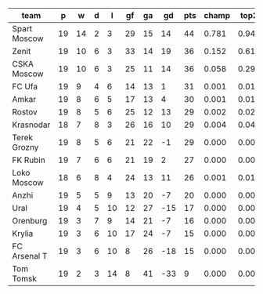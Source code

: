 |     team     | p  | w  | d | l  | gf | ga | gd  | pts | champ | top2  | top3  | top4  |  5-7  | bot4  | bot3  | bot2  |
|--------------|----|----|---|----|----|----|-----|-----|-------|-------|-------|-------|-------|-------|-------|-------|
| Spart Moscow | 19 | 14 | 2 |  3 | 29 | 15 |  14 |  44 | 0.781 | 0.947 | 0.989 | 0.997 | 0.003 | 0.000 | 0.000 | 0.000|
| Zenit        | 19 | 10 | 6 |  3 | 33 | 14 |  19 |  36 | 0.152 | 0.619 | 0.850 | 0.936 | 0.059 | 0.000 | 0.000 | 0.000|
| CSKA Moscow  | 19 | 10 | 6 |  3 | 25 | 11 |  14 |  36 | 0.058 | 0.298 | 0.637 | 0.805 | 0.168 | 0.000 | 0.000 | 0.000|
| FC Ufa       | 19 |  9 | 4 |  6 | 14 | 13 |   1 |  31 | 0.001 | 0.019 | 0.075 | 0.193 | 0.439 | 0.000 | 0.000 | 0.000|
| Amkar        | 19 |  8 | 6 |  5 | 17 | 13 |   4 |  30 | 0.001 | 0.017 | 0.075 | 0.195 | 0.430 | 0.000 | 0.000 | 0.000|
| Rostov       | 19 |  8 | 5 |  6 | 25 | 12 |  13 |  29 | 0.002 | 0.027 | 0.105 | 0.246 | 0.449 | 0.000 | 0.000 | 0.000|
| Krasnodar    | 18 |  7 | 8 |  3 | 26 | 16 |  10 |  29 | 0.004 | 0.047 | 0.147 | 0.308 | 0.432 | 0.000 | 0.000 | 0.000|
| Terek Grozny | 19 |  8 | 5 |  6 | 21 | 22 |  -1 |  29 | 0.000 | 0.007 | 0.035 | 0.097 | 0.369 | 0.001 | 0.000 | 0.000|
| FK Rubin     | 19 |  7 | 6 |  6 | 21 | 19 |   2 |  27 | 0.000 | 0.004 | 0.018 | 0.056 | 0.263 | 0.004 | 0.001 | 0.000|
| Loko Moscow  | 18 |  6 | 8 |  4 | 24 | 13 |  11 |  26 | 0.001 | 0.016 | 0.069 | 0.167 | 0.380 | 0.001 | 0.000 | 0.000|
| Anzhi        | 19 |  5 | 5 |  9 | 13 | 20 |  -7 |  20 | 0.000 | 0.000 | 0.000 | 0.000 | 0.008 | 0.218 | 0.086 | 0.024|
| Ural         | 19 |  4 | 5 | 10 | 12 | 27 | -15 |  17 | 0.000 | 0.000 | 0.000 | 0.000 | 0.000 | 0.648 | 0.407 | 0.172|
| Orenburg     | 19 |  3 | 7 |  9 | 14 | 21 |  -7 |  16 | 0.000 | 0.000 | 0.000 | 0.000 | 0.001 | 0.647 | 0.411 | 0.185|
| Krylia       | 19 |  3 | 6 | 10 | 17 | 24 |  -7 |  15 | 0.000 | 0.000 | 0.000 | 0.000 | 0.001 | 0.587 | 0.359 | 0.167|
| FC Arsenal T | 19 |  3 | 6 | 10 |  8 | 26 | -18 |  15 | 0.000 | 0.000 | 0.000 | 0.000 | 0.000 | 0.897 | 0.747 | 0.497|
| Tom Tomsk    | 19 |  2 | 3 | 14 |  8 | 41 | -33 |   9 | 0.000 | 0.000 | 0.000 | 0.000 | 0.000 | 0.995 | 0.988 | 0.956|
